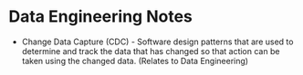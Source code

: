 # Data Engineering Notes

* Change Data Capture (CDC) - Software design patterns that are used to
  determine and track the data that has changed so that action can be taken
  using the changed data. (Relates to Data Engineering)